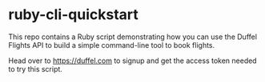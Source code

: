 ruby-cli-quickstart
===================

This repo contains a Ruby script demonstrating how you can use the Duffel Flights API
to build a simple command-line tool to book flights.

Head over to https://duffel.com to signup and get the access token needed to try
this script.
